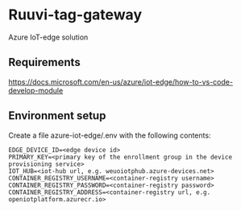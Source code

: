 # Ruuvi-tag-gateway

Azure IoT-edge solution

## Requirements

https://docs.microsoft.com/en-us/azure/iot-edge/how-to-vs-code-develop-module

## Environment setup

Create a file azure-iot-edge/.env with the following contents:

```
EDGE_DEVICE_ID=<edge device id>
PRIMARY_KEY=<primary key of the enrollment group in the device provisioning service>
IOT_HUB=<iot-hub url, e.g. weuoiotphub.azure-devices.net>
CONTAINER_REGISTRY_USERNAME=<container-registry username>
CONTAINER_REGISTRY_PASSWORD=<container-registry password>
CONTAINER_REGISTRY_ADDRESS=<container-registry url, e.g. openiotplatform.azurecr.io>
```
